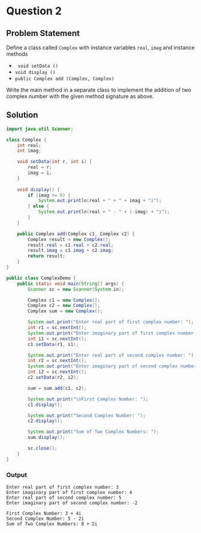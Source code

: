 # Question 2
## Problem Statement

Define a class called `Complex` with instance variables `real`, `imag` and instance methods 
- ``` void setData ()``` 
- `void display () `
- `public Complex add (Complex, Complex)`

Write the main method in a separate class to implement the addition of two complex number with the given method signature as above.

## Solution
```java
import java.util.Scanner;

class Complex {
    int real;
    int imag;

    void setData(int r, int i) {
        real = r;
        imag = i;
    }
    
    void display() {
        if (imag >= 0) {
            System.out.println(real + " + " + imag + "i");
        } else {
            System.out.println(real + " - " + (-imag) + "i");
        }
    }

    public Complex add(Complex c1, Complex c2) {
        Complex result = new Complex();
        result.real = c1.real + c2.real;
        result.imag = c1.imag + c2.imag;
        return result;
    }
}

public class ComplexDemo {
    public static void main(String[] args) {
        Scanner sc = new Scanner(System.in);

        Complex c1 = new Complex();
        Complex c2 = new Complex();
        Complex sum = new Complex();

        System.out.print("Enter real part of first complex number: ");
        int r1 = sc.nextInt();
        System.out.print("Enter imaginary part of first complex number: ");
        int i1 = sc.nextInt();
        c1.setData(r1, i1);

        System.out.print("Enter real part of second complex number: ");
        int r2 = sc.nextInt();
        System.out.print("Enter imaginary part of second complex number: ");
        int i2 = sc.nextInt();
        c2.setData(r2, i2);

        sum = sum.add(c1, c2);

        System.out.print("\nFirst Complex Number: ");
        c1.display();

        System.out.print("Second Complex Number: ");
        c2.display();

        System.out.print("Sum of Two Complex Numbers: ");
        sum.display();

        sc.close();
    }
}

```

### Output
```
Enter real part of first complex number: 3
Enter imaginary part of first complex number: 4
Enter real part of second complex number: 5
Enter imaginary part of second complex number: -2

First Complex Number: 3 + 4i
Second Complex Number: 5 - 2i
Sum of Two Complex Numbers: 8 + 2i

```